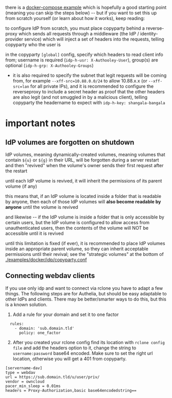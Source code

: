there is a [docker-compose example](./examples/docker/idp-authelia-traefik) which is hopefully a good starting point (meaning you can skip the steps below) -- but if you want to set this up from scratch yourself (or learn about how it works), keep reading:

to configure IdP from scratch, you must place copyparty behind a reverse-proxy which sends all requests through a middleware (the IdP / identity-provider service) which will inject a set of headers into the requests, telling copyparty who the user is

in the copyparty `[global]` config, specify which headers to read client info from; username is required (`idp-h-usr: X-Authooley-User`), group(s) are optional (`idp-h-grp: X-Authooley-Groups`)

* it is also required to specify the subnet that legit requests will be coming from, for example `--xff-src=10.88.0.0/24` to allow 10.88.x.x (or `--xff-src=lan` for all private IPs), and it is recommended to configure the reverseproxy to include a secret header as proof that the other headers are also legit (and not smuggled in by a malicious client), telling copyparty the headername to expect with `idp-h-key: shangala-bangala`


# important notes

## IdP volumes are forgotten on shutdown

IdP volumes, meaning dynamically-created volumes, meaning volumes that contain `${u}` or `${g}` in their URL, will be forgotten during a server restart and then "revived" when the volume's owner sends their first request after the restart

until each IdP volume is revived, it will inherit the permissions of its parent volume (if any)

this means that, if an IdP volume is located inside a folder that is readable by anyone, then each of those IdP volumes will **also become readable by anyone** until the volume is revived

and likewise -- if the IdP volume is inside a folder that is only accessible by certain users, but the IdP volume is configured to allow access from unauthenticated users, then the contents of the volume will NOT be accessible until it is revived

until this limitation is fixed (if ever), it is recommended to place IdP volumes inside an appropriate parent volume, so they can inherit acceptable permissions until their revival; see the "strategic volumes" at the bottom of [./examples/docker/idp/copyparty.conf](./examples/docker/idp/copyparty.conf)


## Connecting webdav clients

If you use only idp and want to connect via rclone you have to adapt a few things.
The following steps are for Authelia, but should be easy adaptable to other IdPs and clients. There may be better/smarter ways to do this, but this is a known solution.

1. Add a rule for your domain and set it to one factor
```
  rules:
    - domain: 'sub.domain.tld'
      policy: one_factor
```
2. After you created your rclone config find its location with `rclone config file` and add the headers option to it, change the string to `username:password` base64 encoded. Make sure to set the right url location, otherwise you will get a 401 from copyparty.
```
[servername-dav]
type = webdav
url = https://sub.domain.tld/u/user/priv/
vendor = owncloud
pacer_min_sleep = 0.01ms
headers = Proxy-Authorization,basic base64encodedstring==
```